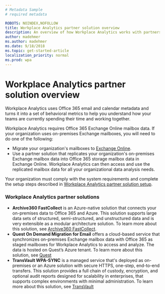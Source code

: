 ```yaml
---
# Metadata Sample
# required metadata

ROBOTS: NOINDEX,NOFOLLOW
title: Workplace Analytics partner solution overview
description: An overview of how Workplace Analytics works with partners to access and analyze on-premises Exchange mailbox data. 
author: madehmer
ms.author: madehmer
ms.date: 9/18/2018
ms.topic: get-started-article
localization_priority: normal 
ms.prod: wpa
---
```

# Workplace Analytics partner solution overview

Workplace Analytics uses Office 365 email and calendar metadata and turns it into a set of behavioral metrics to help you understand how your teams are currently spending their time and working together.

Workplace Analytics requires Office 365 Exchange Online mailbox data. If your organization uses on-premises Exchange mailboxes, you will need to do one of the following:

* Migrate your organization's mailboxes to [Exchange Online](https://docs.microsoft.com/Exchange/exchange-online).
* Use a partner solution that replicates your organization's on-premises Exchange mailbox data into Office 365 storage mailbox data in Exchange Online. Workplace Analytics can then access and use the replicated mailbox data for all your organizational data analysis needs.

Your organization must comply with the system requirements and complete the setup steps described in [Workplace Analytics partner solution setup](./partner-setup.md).

### Workplace Analytics partner solutions

* **Archive360 FastCollect** is an Azure-native solution that connects your on-premises data to Office 365 and Azure. This solution supports large data sets of structured, semi-structured, and unstructured data and is very extensible as a modular architecture solution. To learn more about this solution, see [Archive360 FastCollect](https://www.archive360.com/products/fastcollect-for-archives/).
* **Quest On Demand Migration for Email** offers a cloud-based service that synchronizes on-premises Exchange mailbox data with Office 365 as staged mailboxes for Workplace Analytics to access and analyze. The data is hosted on Quest’s Azure tenant. To learn more about this solution, see [Quest](https://www.quest.com/products/on-demand-migration-for-email/)
* **TransVault WPA-SYNC** is a managed service that's deployed as on-premises or an Azure solution​ with secure HTTPS, one-step, end-to-end transfers. This solution provides a full chain of custody, encryption, and optional audit reports​ designed for scalability in enterprises, that supports complex environments with minimal administration​. To learn more about this solution, see [TransVault](https://www.transvault.com/solutions/microsoft-workplace-analytics-for-hybrid/)
